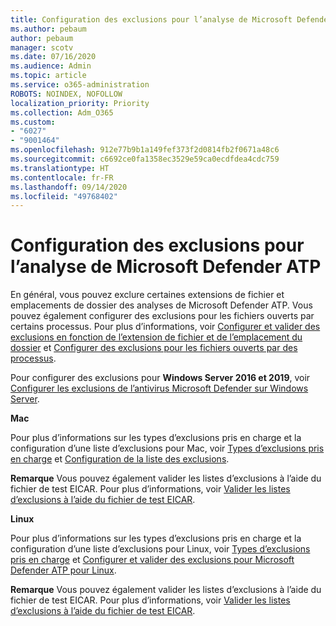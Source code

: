 ```yaml
---
title: Configuration des exclusions pour l’analyse de Microsoft Defender ATP
ms.author: pebaum
author: pebaum
manager: scotv
ms.date: 07/16/2020
ms.audience: Admin
ms.topic: article
ms.service: o365-administration
ROBOTS: NOINDEX, NOFOLLOW
localization_priority: Priority
ms.collection: Adm_O365
ms.custom:
- "6027"
- "9001464"
ms.openlocfilehash: 912e77b9b1a149fef373f2d0814fb2f0671a48c6
ms.sourcegitcommit: c6692ce0fa1358ec3529e59ca0ecdfdea4cdc759
ms.translationtype: HT
ms.contentlocale: fr-FR
ms.lasthandoff: 09/14/2020
ms.locfileid: "49768402"
---
```

# <a name="configuring-exclusions-for-microsoft-defender-atp-scan"></a>Configuration des exclusions pour l’analyse de Microsoft Defender ATP

En général, vous pouvez exclure certaines extensions de fichier et emplacements de dossier des analyses de Microsoft Defender ATP. Vous pouvez également configurer des exclusions pour les fichiers ouverts par certains processus. Pour plus d’informations, voir [Configurer et valider des exclusions en fonction de l’extension de fichier et de l’emplacement du dossier](https://docs.microsoft.com/windows/security/threat-protection/microsoft-defender-antivirus/configure-extension-file-exclusions-microsoft-defender-antivirus) et [Configurer des exclusions pour les fichiers ouverts par des processus](https://docs.microsoft.com/windows/security/threat-protection/microsoft-defender-antivirus/configure-process-opened-file-exclusions-microsoft-defender-antivirus).

Pour configurer des exclusions pour **Windows Server 2016 et 2019**, voir [Configurer les exclusions de l’antivirus Microsoft Defender sur Windows Server](https://docs.microsoft.com/windows/security/threat-protection/microsoft-defender-antivirus/configure-server-exclusions-microsoft-defender-antivirus).

**Mac**

Pour plus d’informations sur les types d’exclusions pris en charge et la configuration d’une liste d’exclusions pour Mac, voir [Types d’exclusions pris en charge](https://docs.microsoft.com/windows/security/threat-protection/microsoft-defender-atp/mac-exclusions#supported-exclusion-types) et [Configuration de la liste des exclusions](https://docs.microsoft.com/windows/security/threat-protection/microsoft-defender-atp/mac-exclusions#how-to-configure-the-list-of-exclusions).

**Remarque** Vous pouvez également valider les listes d’exclusions à l’aide du fichier de test EICAR. Pour plus d’informations, voir [Valider les listes d’exclusions à l’aide du fichier de test EICAR](https://docs.microsoft.com/windows/security/threat-protection/microsoft-defender-atp/mac-exclusions#validate-exclusions-lists-with-the-eicar-test-file). 

**Linux**

Pour plus d’informations sur les types d’exclusions pris en charge et la configuration d’une liste d’exclusions pour Linux, voir [Types d’exclusions pris en charge](https://docs.microsoft.com/windows/security/threat-protection/microsoft-defender-atp/linux-exclusions#supported-exclusion-types) et [Configurer et valider des exclusions pour Microsoft Defender ATP pour Linux](https://docs.microsoft.com/windows/security/threat-protection/microsoft-defender-atp/linux-exclusions).

**Remarque** Vous pouvez également valider les listes d’exclusions à l’aide du fichier de test EICAR. Pour plus d’informations, voir [Valider les listes d’exclusions à l’aide du fichier de test EICAR](https://docs.microsoft.com/windows/security/threat-protection/microsoft-defender-atp/linux-exclusions#validate-exclusions-lists-with-the-eicar-test-file). 